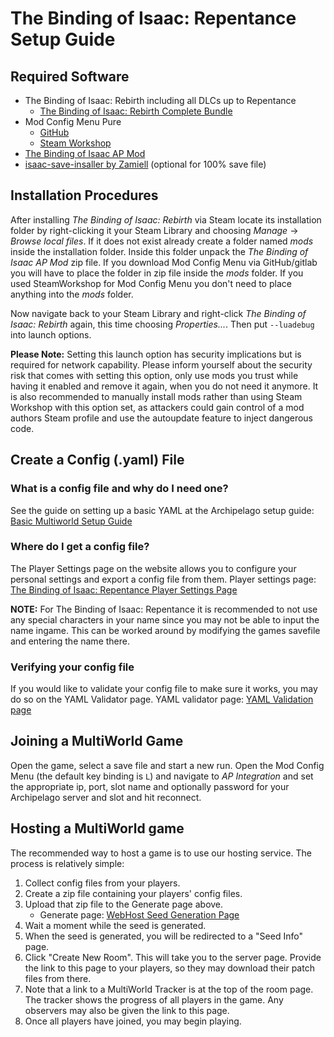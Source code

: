 # The Binding of Isaac: Repentance Setup Guide

## Required Software

- The Binding of Isaac: Rebirth including all DLCs up to Repentance
  - [The Binding of Isaac: Rebirth Complete Bundle](https://store.steampowered.com/bundle/2405/The_Binding_of_Isaac_Rebirth_Complete_Bundle/)
- Mod Config Menu Pure
  - [GitHub](https://github.com/Zamiell/isaac-mod-config-menu)
  - [Steam Workshop](https://steamcommunity.com/sharedfiles/filedetails/?id=2681875787)
- [The Binding of Isaac AP Mod](https://github.com/Cyb3RGER/TBoI-AP-Mod/releases)
- [isaac-save-insaller by Zamiell](https://github.com/Zamiell/isaac-save-installer) (optional for 100% save file)

## Installation Procedures

After installing *The Binding of Isaac: Rebirth* via Steam locate its installation folder by right-clicking it your
Steam Library and choosing *Manage* -> *Browse local files*. If it does not exist already create a folder named *mods*
inside the installation folder. Inside this folder unpack the *The Binding of Isaac AP Mod* zip file. If you download 
Mod Config Menu via GitHub/gitlab you will have to place the folder in zip file inside the *mods* folder. 
If you used SteamWorkshop for Mod Config Menu you don't need to place anything into the *mods* folder.

Now navigate back to your Steam Library and right-click *The Binding of Isaac: Rebirth* again, this time choosing 
*Properties...*. Then put ``--luadebug`` into launch options. 

**Please Note:** Setting this launch option has security implications but is required for network capability. Please 
inform yourself about the security risk that comes with setting this option, only use mods you trust while having it 
enabled and remove it again, when you do not need it anymore. It is also recommended to manually install mods rather 
than using Steam Workshop with this option set, as attackers could gain control of a mod authors Steam profile and use 
the autoupdate feature to inject dangerous code.


## Create a Config (.yaml) File

### What is a config file and why do I need one?

See the guide on setting up a basic YAML at the Archipelago setup
guide: [Basic Multiworld Setup Guide](/tutorial/MultiworldGG/setup/en)

### Where do I get a config file?

The Player Settings page on the website allows you to configure your personal settings and export a config file from
them. Player settings page: [The Binding of Isaac: Repentance Player Settings Page](/games/The%20Binding%20of%20Isaac%20Repentance/player-settings)

**NOTE:** For The Binding of Isaac: Repentance it is recommended to not use any special characters in your name since
you may not be able to input the name ingame. This can be worked around by modifying the games savefile and 
entering the name there. 

### Verifying your config file

If you would like to validate your config file to make sure it works, you may do so on the YAML Validator page. YAML
validator page: [YAML Validation page](/mysterycheck)

## Joining a MultiWorld Game

Open the game, select a save file and start a new run. Open the Mod Config Menu (the default key binding is ``L``) and 
navigate to *AP Integration* and set the appropriate ip, port, slot name and optionally password for your Archipelago 
server and slot and hit reconnect.

## Hosting a MultiWorld game

The recommended way to host a game is to use our hosting service. The process is relatively simple:

1. Collect config files from your players.
2. Create a zip file containing your players' config files.
3. Upload that zip file to the Generate page above.
    - Generate page: [WebHost Seed Generation Page](/generate)
4. Wait a moment while the seed is generated.
5. When the seed is generated, you will be redirected to a "Seed Info" page.
6. Click "Create New Room". This will take you to the server page. Provide the link to this page to your players, so
   they may download their patch files from there.
7. Note that a link to a MultiWorld Tracker is at the top of the room page. The tracker shows the progress of all
   players in the game. Any observers may also be given the link to this page.
8. Once all players have joined, you may begin playing.
